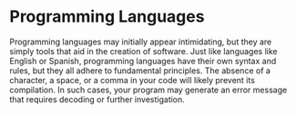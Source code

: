# Programming Languages

Programming languages may initially appear intimidating, but they are simply tools that aid in the creation of software. Just like languages like English or Spanish, programming languages have their own syntax and rules, but they all adhere to fundamental principles. The absence of a character, a space, or a comma in your code will likely prevent its compilation. In such cases, your program may generate an error message that requires decoding or further investigation.
